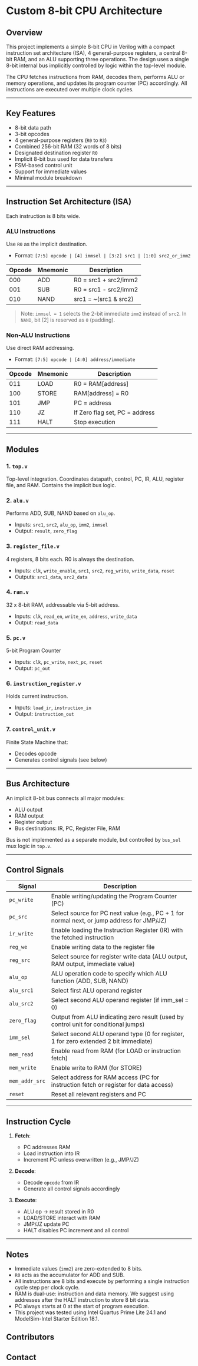 # Custom 8-bit CPU Architecture

## Overview

This project implements a simple 8-bit CPU in Verilog with a compact instruction set architecture (ISA), 4 general-purpose registers, a central 8-bit RAM, and an ALU supporting three operations. The design uses a single 8-bit internal bus implicitly controlled by logic within the top-level module.

The CPU fetches instructions from RAM, decodes them, performs ALU or memory operations, and updates its program counter (PC) accordingly. All instructions are executed over multiple clock cycles.

---

## Key Features

* 8-bit data path
* 3-bit opcodes
* 4 general-purpose registers (`R0` to `R3`)
* Combined 256-bit RAM (32 words of 8 bits)
* Designated destination register `R0`
* Implicit 8-bit bus used for data transfers
* FSM-based control unit
* Support for immediate values
* Minimal module breakdown

---

## Instruction Set Architecture (ISA)

Each instruction is 8 bits wide.

### ALU Instructions

Use `R0` as the implicit destination.

* Format: `[7:5] opcode | [4] immsel | [3:2] src1 | [1:0] src2_or_imm2`

| Opcode | Mnemonic | Description            |
| ------ | -------- | ---------------------- |
| 000    | ADD      | R0 = src1 + src2/imm2  |
| 001    | SUB      | R0 = src1 - src2/imm2  |
| 010    | NAND     | src1 = \~(src1 & src2) |

> Note: `immsel = 1` selects the 2-bit immediate `imm2` instead of `src2`.
> In `NAND`, bit \[2] is reserved as `0` (padding).

### Non-ALU Instructions

Use direct RAM addressing.

* Format: `[7:5] opcode | [4:0] address/immediate`

| Opcode | Mnemonic | Description                    |
| ------ | -------- | ------------------------------ |
| 011    | LOAD     | R0 = RAM\[address]             |
| 100    | STORE    | RAM\[address] = R0             |
| 101    | JMP      | PC = address                   |
| 110    | JZ       | If Zero flag set, PC = address |
| 111    | HALT     | Stop execution                 |

---

## Modules

### 1. `top.v`

Top-level integration. Coordinates datapath, control, PC, IR, ALU, register file, and RAM. Contains the implicit bus logic.

### 2. `alu.v`

Performs ADD, SUB, NAND based on `alu_op`.

* Inputs: `src1`, `src2`, `alu_op`, `imm2`, `immsel`
* Output: `result`, `zero_flag`

### 3. `register_file.v`

4 registers, 8 bits each. R0 is always the destination.

* Inputs: `clk`, `write_enable`, `src1`, `src2`, `reg_write`, `write_data`, `reset`
* Outputs: `src1_data`, `src2_data`

### 4. `ram.v`

32 x 8-bit RAM, addressable via 5-bit address.

* Inputs: `clk`, `read_en`, `write_en`, `address`, `write_data`
* Output: `read_data`

### 5. `pc.v`

5-bit Program Counter

* Inputs: `clk`, `pc_write`, `next_pc`, `reset`
* Output: `pc_out`

### 6. `instruction_register.v`

Holds current instruction.

* Inputs: `load_ir`, `instruction_in`
* Output: `instruction_out`

### 7. `control_unit.v`

Finite State Machine that:

* Decodes opcode
* Generates control signals (see below)

---

## Bus Architecture

An implicit 8-bit bus connects all major modules:

* ALU output
* RAM output
* Register output
* Bus destinations: IR, PC, Register File, RAM

Bus is not implemented as a separate module, but controlled by `bus_sel` mux logic in `top.v`.

---

## Control Signals

| Signal              | Description                                                                                |
| ------------------- | ------------------------------------------------------------------------------------------ |
| `pc_write`          | Enable writing/updating the Program Counter (PC)                                           |
| `pc_src`            | Select source for PC next value (e.g., PC + 1 for normal next, or jump address for JMP/JZ) |
| `ir_write`          | Enable loading the Instruction Register (IR) with the fetched instruction                  |
| `reg_we`            | Enable writing data to the register file                                                   |
| `reg_src`           | Select source for register write data (ALU output, RAM output, immediate value)            |
| `alu_op`            | ALU operation code to specify which ALU function (ADD, SUB, NAND)                          |
| `alu_src1`          | Select first ALU operand register                                                          |
| `alu_src2`          | Select second ALU operand register (if imm_sel = 0)                                        |
| `zero_flag`         | Output from ALU indicating zero result (used by control unit for conditional jumps)        |
| `imm_sel`           | Select second ALU operand type (0 for register, 1 for zero extended 2 bit immediate)       |
| `mem_read`          | Enable read from RAM (for LOAD or instruction fetch)                                       |
| `mem_write`         | Enable write to RAM (for STORE)                                                            |
| `mem_addr_src`      | Select address for RAM access (PC for instruction fetch or register for data access)       |
| `reset`             | Reset all relevant registers and PC                                                        |

---

## Instruction Cycle

1. **Fetch**:

   * PC addresses RAM
   * Load instruction into IR
   * Increment PC unless overwritten (e.g., JMP/JZ)

2. **Decode**:

   * Decode `opcode` from IR
   * Generate all control signals accordingly

3. **Execute**:

   * ALU op → result stored in R0
   * LOAD/STORE interact with RAM
   * JMP/JZ update PC
   * HALT disables PC increment and all control

---

## Notes

* Immediate values (`imm2`) are zero-extended to 8 bits.
* `R0` acts as the accumulator for ADD and SUB.
* All instructions are 8 bits and execute by performing a single instruction cycle step per clock cycle.
* RAM is dual-use: instruction and data memory. We suggest using addresses after the HALT instruction to store 8 bit data.
* PC always starts at 0 at the start of program execution.
* This project was tested using Intel Quartus Prime Lite 24.1 and ModelSim-Intel Starter Edition 18.1.

## Contributors

## Contact
